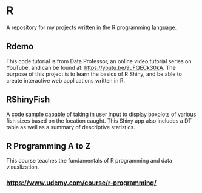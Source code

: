 # R
A repository for my projects written in the R programming language.
## Rdemo
This code tutorial is from Data Professor, an online video tutorial series on YouTube, and can be found at: https://youtu.be/9uFQECk30kA. The purpose of this project is to learn the basics of R Shiny, and be able to create interactive web applications written in R.
## RShinyFish
A code sample capable of taking in user input to display boxplots of various fish sizes based on the location caught. This Shiny app also includes a DT table as well as a summary of descriptive statistics.

## R Programming A to Z
This course teaches the fundamentals of R programming and data visualization.
### https://www.udemy.com/course/r-programming/
